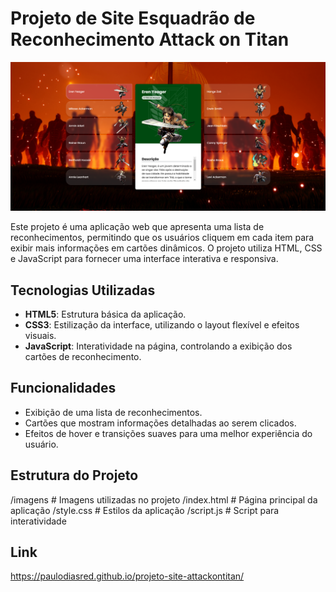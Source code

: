# Projeto de Site Esquadrão de Reconhecimento Attack on Titan

![tela inicial](src/imagens/aot1.png)

Este projeto é uma aplicação web que apresenta uma lista de reconhecimentos, permitindo que os usuários cliquem em cada item para exibir mais informações em cartões dinâmicos. O projeto utiliza HTML, CSS e JavaScript para fornecer uma interface interativa e responsiva.

## Tecnologias Utilizadas

- **HTML5**: Estrutura básica da aplicação.
- **CSS3**: Estilização da interface, utilizando o layout flexível e efeitos visuais.
- **JavaScript**: Interatividade na página, controlando a exibição dos cartões de reconhecimento.

## Funcionalidades

- Exibição de uma lista de reconhecimentos.
- Cartões que mostram informações detalhadas ao serem clicados.
- Efeitos de hover e transições suaves para uma melhor experiência do usuário.

## Estrutura do Projeto

/imagens # Imagens utilizadas no projeto /index.html # Página principal da aplicação /style.css # Estilos da aplicação /script.js # Script para interatividade

## Link

https://paulodiasred.github.io/projeto-site-attackontitan/
